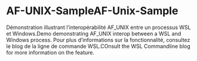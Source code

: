# <a name="af-unix-sample"></a><span data-ttu-id="d87aa-101">AF-UNIX-Sample</span><span class="sxs-lookup"><span data-stu-id="d87aa-101">AF-Unix-Sample</span></span>

<span data-ttu-id="d87aa-102">Démonstration illustrant l’interopérabilité AF_UNIX entre un processus WSL et Windows.</span><span class="sxs-lookup"><span data-stu-id="d87aa-102">Demo demonstrating AF_UNIX interop between a WSL and Windows process.</span></span> <span data-ttu-id="d87aa-103">Pour plus d’informations sur la fonctionnalité, consultez le blog de la ligne de commande WSL.</span><span class="sxs-lookup"><span data-stu-id="d87aa-103">COnsult the WSL Commandline blog for more information on the feature.</span></span>